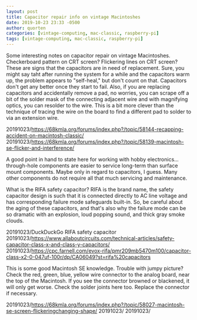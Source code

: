 ```yaml
---
layout: post
title: Capacitor repair info on vintage Macintoshes
date: 2019-10-23 23:33 -0500
author: quorten
categories: [vintage-computing, mac-classic, raspberry-pi]
tags: [vintage-computing, mac-classic, raspberry-pi]
---
```


Some interesting notes on capacitor repair on vintage Macintoshes.
Checkerboard pattern on CRT screen?  Flickering lines on CRT screen?
These are signs that the capacitors are in need of replacement.  Sure,
you might say taht after running the system for a while and the
capacitors warm up, the problem appears to "self-heal," but don't
count on that.  Capacitors don't get any better once they start to
fail.  Also, if you are replacing capacitors and accidentally remove a
pad, no worries, you can scrape off a bit of the solder mask of the
connecting adjacent wire and with magnifying optics, you can resolder
to the wire.  This is a bit more clever than the technique of tracing
the wire on the board to find a different pad to solder to via an
extension wire.

20191023/https://68kmla.org/forums/index.php?/topic/58144-recapping-accident-on-macintosh-classic/  
20191023/https://68kmla.org/forums/index.php?/topic/58139-macintosh-se-flicker-and-interference/

A good point in hand to state here for working with hobby
electronics...  through-hole components are easier to service
long-term than surface mount components.  Maybe only in regard to
capacitors, I guess.  Many other components do not require all that
much servicing and maintenance.

<!-- more -->

What is the RIFA safety capacitor?  RIFA is the brand name, the safety
capacitor design is such that it is connected directly to AC line
voltage and has corresponding failure mode safeguards built-in.  So,
be careful about the aging of these capacitors, and that's also why
the failure mode can be so dramatic with an explosion, loud popping
sound, and thick gray smoke clouds.

20191023/DuckDuckGo RIFA safety capacitor  
20191023/https://www.allaboutcircuits.com/technical-articles/safety-capacitor-class-x-and-class-y-capacitors/  
20191023/https://cpc.farnell.com/evox-rifa/pmr209mb5470m100/capacitor-class-x2-0-047uf-100r/dp/CA06049?st=rifa%20capacitors

This is some good Macintosh SE knowledge.  Trouble with jumpy picture?
Check the red, green, blue, yellow wire connector to the analog board,
near the top of the Macintosh.  If you see the connector browned or
blackened, it will only get worse.  Check the solder joints here too.
Replace the connector if necessary.

20191023/https://68kmla.org/forums/index.php?/topic/58027-macintosh-se-screen-flickeringchanging-shape/
20191023/
20191023/

